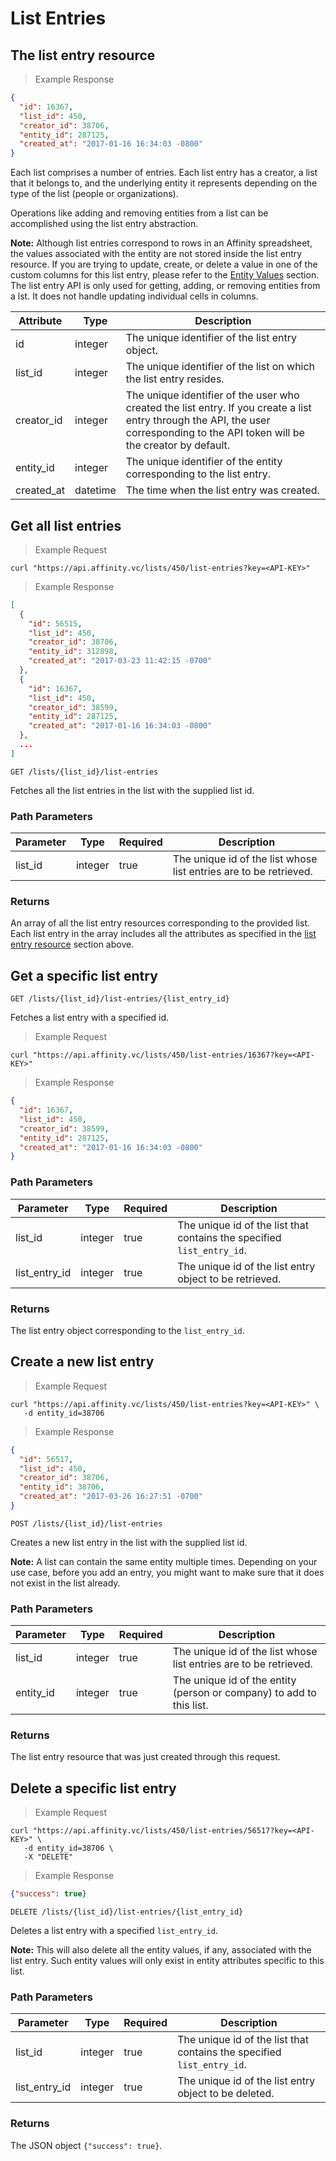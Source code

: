# List Entries

## The list entry resource

> Example Response

```json
{
  "id": 16367,
  "list_id": 450,
  "creator_id": 38706,
  "entity_id": 287125,
  "created_at": "2017-01-16 16:34:03 -0800"
}
```

Each list comprises a number of entries. Each list entry has a creator, a list
that it belongs to, and the underlying entity it represents depending on the type of the
list (people or organizations).

Operations like adding and removing entities from a list can be accomplished using the
list entry abstraction.

**Note:**
Although list entries correspond to rows in an Affinity spreadsheet, the values
associated with the entity are not stored inside the list entry resource. If you are
trying to update, create, or delete a value in one of the custom columns for this list
entry, please refer to the [Entity Values](#entity-values) section. The list entry API
is only used for getting, adding, or removing entities from a lst. It does not
handle updating individual cells in columns.

Attribute | Type | Description
--------- | ------- | -----------
id | integer | The unique identifier of the list entry object.
list_id | integer | The unique identifier of the list on which the list entry resides.
creator_id | integer | The unique identifier of the user who created the list entry. If you create a list entry through the API, the user corresponding to the API token will be the creator by default.
entity_id | integer | The unique identifier of the entity corresponding to the list entry.
created_at | datetime | The time when the list entry was created.

## Get all list entries

> Example Request

```shell
curl "https://api.affinity.vc/lists/450/list-entries?key=<API-KEY>"
```
> Example Response

```json
[
  {
    "id": 56515,
    "list_id": 450,
    "creator_id": 38706,
    "entity_id": 312898,
    "created_at": "2017-03-23 11:42:15 -0700"
  },
  {
    "id": 16367,
    "list_id": 450,
    "creator_id": 38599,
    "entity_id": 287125,
    "created_at": "2017-01-16 16:34:03 -0800"
  },
  ...
]
```

`GET /lists/{list_id}/list-entries`

Fetches all the list entries in the list with the supplied list id.

### Path Parameters

Parameter | Type | Required | Description
--------- | ------- | ---------- | -----------
list_id | integer | true | The unique id of the list whose list entries are to be retrieved.

### Returns
An array of all the list entry resources corresponding to the provided list.
Each list entry in the array includes all the attributes as specified in the
[list entry resource](#the-list-entry-resource) section above.

## Get a specific list entry

`GET /lists/{list_id}/list-entries/{list_entry_id}`

Fetches a list entry with a specified id.

> Example Request

```shell
curl "https://api.affinity.vc/lists/450/list-entries/16367?key=<API-KEY>"
```

> Example Response

```json
{
  "id": 16367,
  "list_id": 450,
  "creator_id": 38599,
  "entity_id": 287125,
  "created_at": "2017-01-16 16:34:03 -0800"
}
```

### Path Parameters

Parameter | Type | Required | Description
--------- | ------- | ---------- | -----------
list_id | integer | true | The unique id of the list that contains the specified `list_entry_id`.
list_entry_id | integer | true| The unique id of the list entry object to be retrieved.

### Returns
The list entry object corresponding to the `list_entry_id`.

## Create a new list entry
> Example Request

```shell
curl "https://api.affinity.vc/lists/450/list-entries?key=<API-KEY>" \
   -d entity_id=38706
 ```

> Example Response

```json
{
  "id": 56517,
  "list_id": 450,
  "creator_id": 38706,
  "entity_id": 38706,
  "created_at": "2017-03-26 16:27:51 -0700"
}
```

`POST /lists/{list_id}/list-entries`

Creates a new list entry in the list with the supplied list id.

**Note:** A list can contain the same entity multiple times. Depending on your use case, before you add an entry,
you might want to make sure that it does not exist in the list already.

### Path Parameters

Parameter | Type | Required | Description
--------- | ------- | ---------- | -----------
list_id | integer | true | The unique id of the list whose list entries are to be retrieved.
entity_id | integer | true| The unique id of the entity (person or company) to add to this list.

### Returns
The list entry resource that was just created through this request.

## Delete a specific list entry
> Example Request

```shell
curl "https://api.affinity.vc/lists/450/list-entries/56517?key=<API-KEY>" \
   -d entity_id=38706 \
   -X "DELETE"
 ```

> Example Response

```json
{"success": true}
```

`DELETE /lists/{list_id}/list-entries/{list_entry_id}`

Deletes a list entry with a specified `list_entry_id`.

**Note:** This will also delete all the entity values, if any, associated with the list entry.
Such entity values will only exist in entity attributes specific to this list.

### Path Parameters

Parameter | Type | Required | Description
--------- | ------- | ---------- | -----------
list_id | integer | true | The unique id of the list that contains the specified `list_entry_id`.
list_entry_id | integer | true| The unique id of the list entry object to be deleted.

### Returns
The JSON object `{"success": true}`.
